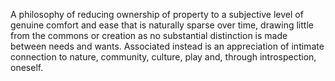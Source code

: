 A philosophy of reducing ownership of property to a subjective level of genuine comfort and ease that is naturally sparse over time, drawing little from the commons or creation as no substantial distinction is made between needs and wants. Associated instead is an appreciation of intimate connection to nature, community, culture, play and, through introspection, oneself.